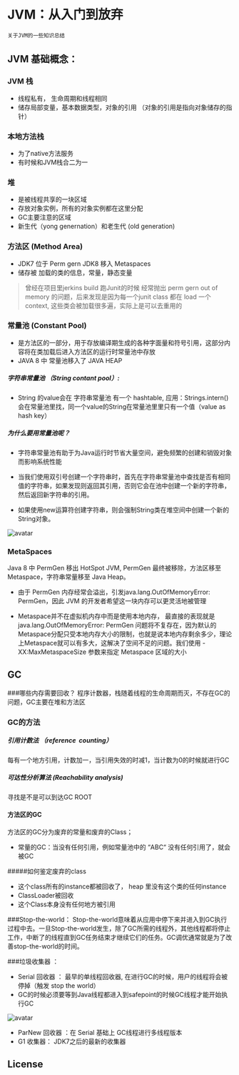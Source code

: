 # JVM：从入门到放弃
```
关于JVM的一些知识总结
```

## JVM 基础概念： 

### JVM 栈
 - 线程私有， 生命周期和线程相同
 - 储存局部变量，基本数据类型，对象的引用 （对象的引用是指向对象储存的指针）
### 本地方法栈
 - 为了native方法服务
 - 有时候和JVM栈合二为一
### 堆
 - 是被线程共享的一块区域
 - 存放对象实例，所有的对象实例都在这里分配
 - GC主要注意的区域
 - 新生代（yong genernation）和老生代 (old generation)
 
### 方法区 (Method Area) 
 - JDK7 位于 Perm gern JDK8 移入 Metaspaces
 - 储存被 加载的类的信息，常量，静态变量

> 曾经在项目里jerkins build 跑Junit的时候 经常抛出 perm gern out of memory 的问题，后来发现是因为每一个junit class 都在 load 一个 context, 这些类会被加载很多遍，实际上是可以去重用的

### 常量池 (Constant Pool)
- 是方法区的一部分，用于存放编译期生成的各种字面量和符号引用，这部分内容将在类加载后进入方法区的运行时常量池中存放
- JAVA 8 中 常量池移入了 JAVA HEAP

##### 字符串常量池 （String contant pool）:
 - String 的value会在 字符串常量池 有一个 hashtable, 应用：Strings.intern()会在常量池里找，同一个value的String在常量池里里只有一个值（value as hash key）
 
##### 为什么要用常量池呢？
 - 字符串常量池有助于为Java运行时节省大量空间，避免频繁的创建和销毁对象而影响系统性能
 - 当我们使用双引号创建一个字符串时，首先在字符串常量池中查找是否有相同值的字符串，如果发现则返回其引用，否则它会在池中创建一个新的字符串，然后返回新字符串的引用。

- 如果使用new运算符创建字符串，则会强制String类在堆空间中创建一个新的String对象。

![avatar](https://images2018.cnblogs.com/blog/1418466/201808/1418466-20180810232840874-1190453861.png)

### MetaSpaces
 Java 8 中 PermGen 移出 HotSpot JVM, PermGen 最终被移除，方法区移至 Metaspace，字符串常量移至 Java Heap。

- 由于 PermGen 内存经常会溢出，引发java.lang.OutOfMemoryError: PermGen，因此 JVM 的开发者希望这一块内存可以更灵活地被管理

- Metaspace并不在虚拟机内存中而是使用本地内存， 最直接的表现就是java.lang.OutOfMemoryError: PermGen 问题将不复存在，因为默认的Metaspace分配只受本地内存大小的限制，也就是说本地内存剩余多少，理论上Metaspace就可以有多大，这解决了空间不足的问题。我们使用 -XX:MaxMetaspaceSize 参数来指定 Metaspace 区域的大小

## GC
###哪些内存需要回收？
程序计数器，栈随着线程的生命周期而灭，不存在GC的问题，GC主要在堆和方法区
### GC的方法
##### 引用计数法 （reference  counting）
每有一个地方引用，计数加一，当引用失效的时减1，当计数为0的时候就进行GC
##### 可达性分析算法 (Reachability analysis)
寻找是不是可以到达GC ROOT
#### 方法区的GC
方法区的GC分为废弃的常量和废弃的Class；

- 常量的GC：当没有任何引用，例如常量池中的 “ABC“ 没有任何引用了，就会被GC

#####如何鉴定废弃的class
- 这个class所有的instance都被回收了， heap 里没有这个类的任何instance
- ClassLoader被回收
- 这个Class本身没有任何地方被引用

###Stop-the-world：
Stop-the-world意味着从应用中停下来并进入到GC执行过程中去。一旦Stop-the-world发生，除了GC所需的线程外，其他线程都将停止工作，中断了的线程直到GC任务结束才继续它们的任务。GC调优通常就是为了改善stop-the-world的时间。
                        

###垃圾收集器 ：
- Serial 回收器 ： 最早的单线程回收器, 在进行GC的时候，用户的线程将会被停掉（触发 stop the world）
- GC的时候必须要等到Java线程都进入到safepoint的时候GC线程才能开始执行GC

![avatar](https://pic.yupoo.com/crowhawk/6b90388c/6c281cf0.png)

- ParNew 回收器 ：在 Serial 基础上 GC线程进行多线程版本
- G1 收集器： JDK7之后的最新的收集器



License
----



